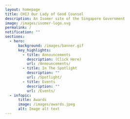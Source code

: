 ```yaml
---
layout: homepage
title: CHIJ Our Lady of Good Counsel
description: An Isomer site of the Singapore Government
image: /images/isomer-logo.svg
permalink: /
notification: ""
sections:
  - hero:
      background: /images/banner.gif
      key_highlights:
        - title: Announcements
          description: (Click Here)
          url: /Announcements/
        - title: In The Spotlight
          description: ""
          url: /Spotlight/
        - title: Events
          description: ""
          url: /Events/
  - infopic:
      title: Awards
      image: /images/awards.jpeg
      alt: Image alt text
---
```

